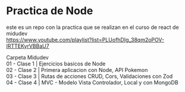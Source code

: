 ﻿# Practica de Node

 este es un repo con la practica que se realizan en el curso de react de midudev  
 https://www.youtube.com/playlist?list=PLUofhDIg_38qm2oPOV-IRTTEKyrVBBaU7

 Carpeta Midudev  
01 - Clase 1 | Ejercicios basicos de Node  
02 - Clase 2 | Primera aplicacion con Node, API Pokemon  
03 - Clase 3 | Rutas de acciones CRUD, Cors, Validaciones con Zod  
04 - Clase 4 | MVC - Modelo Vista Controlador, Local y con MongoDB
